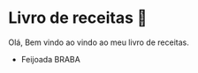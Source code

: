 # Livro de receitas :pig:

Olá, Bem vindo ao vindo ao meu livro de receitas.



- Feijoada BRABA

  
